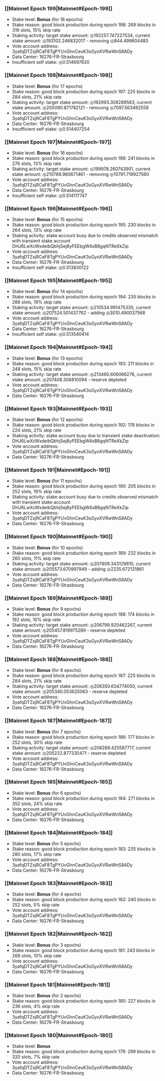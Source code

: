 ### [[Mainnet Epoch 199|Mainnet#Epoch-199]]
* Stake level: **Bonus** (for 18 epochs)
* Stake reason: good block production during epoch 198: 269 blocks in 316 slots, 15% skip rate
* Staking activity: target stake amount: ◎192257.747227534, current stake amount: ◎193102.246832017 - removing ◎844.499604483
* Vote account address: 3yafqDTZxjRCaF8TgPYUvGhnCeuK3sGyoXVRwWnS8ADy
* Data Center: 16276-FR-Strasbourg
* Insufficient self stake: ◎0.514697620
### [[Mainnet Epoch 198|Mainnet#Epoch-198]]
* Stake level: **Bonus** (for 17 epochs)
* Stake reason: good block production during epoch 197: 225 blocks in 284 slots, 21% skip rate
* Staking activity: target stake amount: ◎192993.308289563, current stake amount: ◎200090.871782121 - removing ◎7097.563492558
* Vote account address: 3yafqDTZxjRCaF8TgPYUvGhnCeuK3sGyoXVRwWnS8ADy
* Data Center: 16276-FR-Strasbourg
* Insufficient self stake: ◎0.514407254
### [[Mainnet Epoch 197|Mainnet#Epoch-197]]
* Stake level: **Bonus** (for 16 epochs)
* Stake reason: good block production during epoch 196: 241 blocks in 276 slots, 13% skip rate
* Staking activity: target stake amount: ◎199978.260743901, current stake amount: ◎210769.980671461 - removing ◎10791.719927560
* Vote account address: 3yafqDTZxjRCaF8TgPYUvGhnCeuK3sGyoXVRwWnS8ADy
* Data Center: 16276-FR-Strasbourg
* Insufficient self stake: ◎0.514117747
### [[Mainnet Epoch 196|Mainnet#Epoch-196]]
* Stake level: **Bonus** (for 15 epochs)
* Stake reason: good block production during epoch 195: 230 blocks in 264 slots, 13% skip rate
* Staking activity: stake account busy due to credits observed mismatch with transient stake account DHJ6LwXcWxdeibQbhjSej8yFEEbgW4xB8gqNTReXkZip
* Vote account address: 3yafqDTZxjRCaF8TgPYUvGhnCeuK3sGyoXVRwWnS8ADy
* Data Center: 16276-FR-Strasbourg
* Insufficient self stake: ◎0.513830122
### [[Mainnet Epoch 195|Mainnet#Epoch-195]]
* Stake level: **Bonus** (for 14 epochs)
* Stake reason: good block production during epoch 194: 235 blocks in 288 slots, 19% skip rate
* Staking activity: target stake amount: ◎210534.991475330, current stake amount: ◎207524.501437762 - adding ◎3010.490037568
* Vote account address: 3yafqDTZxjRCaF8TgPYUvGhnCeuK3sGyoXVRwWnS8ADy
* Data Center: 16276-FR-Strasbourg
* Insufficient self stake: ◎0.513540414
### [[Mainnet Epoch 194|Mainnet#Epoch-194]]
* Stake level: **Bonus** (for 13 epochs)
* Stake reason: good block production during epoch 193: 211 blocks in 248 slots, 15% skip rate
* Staking activity: target stake amount: ◎213460.606066276, current stake amount: ◎207408.306810094 - reserve depleted
* Vote account address: 3yafqDTZxjRCaF8TgPYUvGhnCeuK3sGyoXVRwWnS8ADy
* Data Center: 16276-FR-Strasbourg
### [[Mainnet Epoch 193|Mainnet#Epoch-193]]
* Stake level: **Bonus** (for 12 epochs)
* Stake reason: good block production during epoch 192: 178 blocks in 224 slots, 21% skip rate
* Staking activity: stake account busy due to transient stake deactivation: DHJ6LwXcWxdeibQbhjSej8yFEEbgW4xB8gqNTReXkZip
* Vote account address: 3yafqDTZxjRCaF8TgPYUvGhnCeuK3sGyoXVRwWnS8ADy
* Data Center: 16276-FR-Strasbourg
### [[Mainnet Epoch 191|Mainnet#Epoch-191]]
* Stake level: **Bonus** (for 11 epochs)
* Stake reason: good block production during epoch 190: 205 blocks in 252 slots, 19% skip rate
* Staking activity: stake account busy due to credits observed mismatch with transient stake account DHJ6LwXcWxdeibQbhjSej8yFEEbgW4xB8gqNTReXkZip
* Vote account address: 3yafqDTZxjRCaF8TgPYUvGhnCeuK3sGyoXVRwWnS8ADy
* Data Center: 16276-FR-Strasbourg
### [[Mainnet Epoch 190|Mainnet#Epoch-190]]
* Stake level: **Bonus** (for 10 epochs)
* Stake reason: good block production during epoch 189: 232 blocks in 260 slots, 11% skip rate
* Staking activity: target stake amount: ◎207809.343129810, current stake amount: ◎205573.670997949 - adding ◎2235.672131861
* Vote account address: 3yafqDTZxjRCaF8TgPYUvGhnCeuK3sGyoXVRwWnS8ADy
* Data Center: 16276-FR-Strasbourg
### [[Mainnet Epoch 189|Mainnet#Epoch-189]]
* Stake level: **Bonus** (for 9 epochs)
* Stake reason: good block production during epoch 188: 174 blocks in 192 slots, 10% skip rate
* Staking activity: target stake amount: ◎206799.920462267, current stake amount: ◎205457.819975289 - reserve depleted
* Vote account address: 3yafqDTZxjRCaF8TgPYUvGhnCeuK3sGyoXVRwWnS8ADy
* Data Center: 16276-FR-Strasbourg
### [[Mainnet Epoch 188|Mainnet#Epoch-188]]
* Stake level: **Bonus** (for 8 epochs)
* Stake reason: good block production during epoch 187: 225 blocks in 284 slots, 21% skip rate
* Staking activity: target stake amount: ◎206350.634774050, current stake amount: ◎205340.053625063 - reserve depleted
* Vote account address: 3yafqDTZxjRCaF8TgPYUvGhnCeuK3sGyoXVRwWnS8ADy
* Data Center: 16276-FR-Strasbourg
### [[Mainnet Epoch 187|Mainnet#Epoch-187]]
* Stake level: **Bonus** (for 7 epochs)
* Stake reason: good block production during epoch 186: 177 blocks in 252 slots, 30% skip rate
* Staking activity: target stake amount: ◎208289.425587717, current stake amount: ◎205222.877330471 - reserve depleted
* Vote account address: 3yafqDTZxjRCaF8TgPYUvGhnCeuK3sGyoXVRwWnS8ADy
* Data Center: 16276-FR-Strasbourg
### [[Mainnet Epoch 185|Mainnet#Epoch-185]]
* Stake level: **Bonus** (for 6 epochs)
* Stake reason: good block production during epoch 184: 271 blocks in 352 slots, 24% skip rate
* Vote account address: 3yafqDTZxjRCaF8TgPYUvGhnCeuK3sGyoXVRwWnS8ADy
* Data Center: 16276-FR-Strasbourg
### [[Mainnet Epoch 184|Mainnet#Epoch-184]]
* Stake level: **Bonus** (for 5 epochs)
* Stake reason: good block production during epoch 183: 235 blocks in 280 slots, 17% skip rate
* Vote account address: 3yafqDTZxjRCaF8TgPYUvGhnCeuK3sGyoXVRwWnS8ADy
* Data Center: 16276-FR-Strasbourg
### [[Mainnet Epoch 183|Mainnet#Epoch-183]]
* Stake level: **Bonus** (for 4 epochs)
* Stake reason: good block production during epoch 182: 240 blocks in 252 slots, 5% skip rate
* Vote account address: 3yafqDTZxjRCaF8TgPYUvGhnCeuK3sGyoXVRwWnS8ADy
* Data Center: 16276-FR-Strasbourg
### [[Mainnet Epoch 182|Mainnet#Epoch-182]]
* Stake level: **Bonus** (for 3 epochs)
* Stake reason: good block production during epoch 181: 243 blocks in 268 slots, 10% skip rate
* Vote account address: 3yafqDTZxjRCaF8TgPYUvGhnCeuK3sGyoXVRwWnS8ADy
* Data Center: 16276-FR-Strasbourg
### [[Mainnet Epoch 181|Mainnet#Epoch-181]]
* Stake level: **Bonus** (for 2 epochs)
* Stake reason: good block production during epoch 180: 227 blocks in 236 slots, 4% skip rate
* Vote account address: 3yafqDTZxjRCaF8TgPYUvGhnCeuK3sGyoXVRwWnS8ADy
* Data Center: 16276-FR-Strasbourg
### [[Mainnet Epoch 180|Mainnet#Epoch-180]]
* Stake level: **Bonus**
* Stake reason: good block production during epoch 179: 299 blocks in 320 slots, 7% skip rate
* Vote account address: 3yafqDTZxjRCaF8TgPYUvGhnCeuK3sGyoXVRwWnS8ADy
* Data Center: 16276-FR-Strasbourg